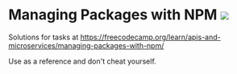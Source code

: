 # Managing Packages with NPM ![](https://komarev.com/ghpvc/?username=AravindVNair99&label=Views)

Solutions for tasks at https://freecodecamp.org/learn/apis-and-microservices/managing-packages-with-npm/

Use as a reference and don't cheat yourself.
